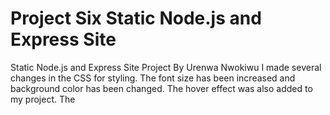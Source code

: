 # Project Six Static Node.js and Express Site
 Static Node.js and Express Site Project By Urenwa Nwokiwu 
 I made several changes in the CSS for styling.
 The font size has been increased and background color has been changed. The hover effect was also added to my project. The 
  
